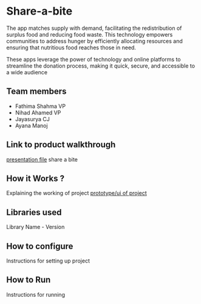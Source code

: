 # Share-a-bite
The app matches supply with demand, facilitating the redistribution of surplus food and reducing food waste. This technology empowers communities to address hunger by efficiently allocating resources and ensuring that nutritious food reaches those in need.​

These apps leverage the power of technology and online platforms to streamline the donation process, making it quick, secure, and accessible to a wide audience​

## Team members
- Fathima Shahma VP
- Nihad Ahamed VP
- Jayasurya CJ
- Ayana Manoj
## Link to product walkthrough
[presentation file](./shareabite.pptx)
share a bite

## How it Works ?
Explaining the working of project
[prototype/ui of project](./prototype(UI))


## Libraries used
Library Name - Version

## How to configure
Instructions for setting up project

## How to Run
Instructions for running